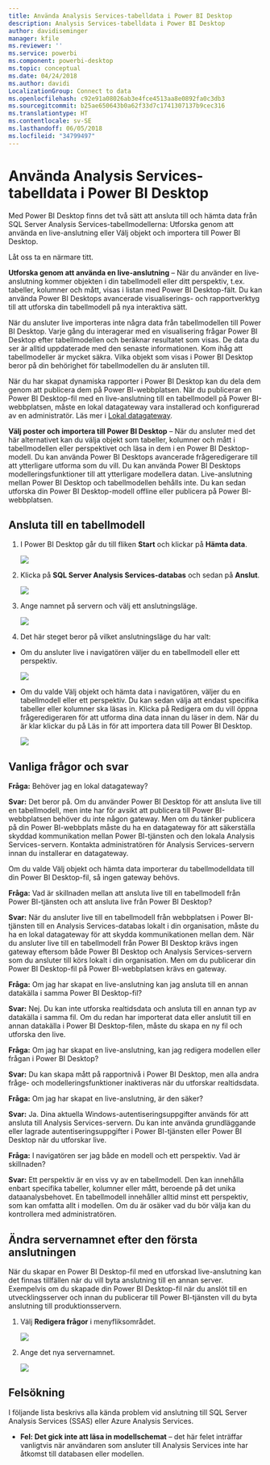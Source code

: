 ```yaml
---
title: Använda Analysis Services-tabelldata i Power BI Desktop
description: Analysis Services-tabelldata i Power BI Desktop
author: davidiseminger
manager: kfile
ms.reviewer: ''
ms.service: powerbi
ms.component: powerbi-desktop
ms.topic: conceptual
ms.date: 04/24/2018
ms.author: davidi
LocalizationGroup: Connect to data
ms.openlocfilehash: c92e91a08026ab3e4fce4513aa8e0892fa0c3db3
ms.sourcegitcommit: b25ae650643b0a62f33d7c1741307137b9cec316
ms.translationtype: HT
ms.contentlocale: sv-SE
ms.lasthandoff: 06/05/2018
ms.locfileid: "34799497"
---
```

# <a name="using-analysis-services-tabular-data-in-power-bi-desktop"></a>Använda Analysis Services-tabelldata i Power BI Desktop
Med Power BI Desktop finns det två sätt att ansluta till och hämta data från SQL Server Analysis Services-tabellmodellerna: Utforska genom att använda en live-anslutning eller Välj objekt och importera till Power BI Desktop.

Låt oss ta en närmare titt.

**Utforska genom att använda en live-anslutning** – När du använder en live-anslutning kommer objekten i din tabellmodell eller ditt perspektiv, t.ex. tabeller, kolumner och mått, visas i listan med Power BI Desktop-fält. Du kan använda Power BI Desktops avancerade visualiserings- och rapportverktyg till att utforska din tabellmodell på nya interaktiva sätt.

När du ansluter live importeras inte några data från tabellmodellen till Power BI Desktop. Varje gång du interagerar med en visualisering frågar Power BI Desktop efter tabellmodellen och beräknar resultatet som visas. De data du ser är alltid uppdaterade med den senaste informationen. Kom ihåg att tabellmodeller är mycket säkra. Vilka objekt som visas i Power BI Desktop beror på din behörighet för tabellmodellen du är ansluten till.

När du har skapat dynamiska rapporter i Power BI Desktop kan du dela dem genom att publicera dem på Power BI-webbplatsen. När du publicerar en Power BI Desktop-fil med en live-anslutning till en tabellmodell på Power BI-webbplatsen, måste en lokal datagateway vara installerad och konfigurerad av en administratör. Läs mer i [Lokal datagateway](service-gateway-onprem.md).

**Välj poster och importera till Power BI Desktop** – När du ansluter med det här alternativet kan du välja objekt som tabeller, kolumner och mått i tabellmodellen eller perspektivet och läsa in dem i en Power BI Desktop-modell. Du kan använda Power BI Desktops avancerade frågeredigerare till att ytterligare utforma som du vill. Du kan använda Power BI Desktops modelleringsfunktioner till att ytterligare modellera datan. Live-anslutning mellan Power BI Desktop och tabellmodellen behålls inte. Du kan sedan utforska din Power BI Desktop-modell offline eller publicera på Power BI-webbplatsen.

## <a name="to-connect-to-a-tabular-model"></a>Ansluta till en tabellmodell
1. I Power BI Desktop går du till fliken **Start** och klickar på **Hämta data**.
   
   ![](media/desktop-analysis-services-tabular-data/pbid_sqlas_getdata.png)
2. Klicka på **SQL Server Analysis Services-databas** och sedan på **Anslut**.
   
   ![](media/desktop-analysis-services-tabular-data/pbid_sqlas_getdata_as.png)
3. Ange namnet på servern och välj ett anslutningsläge. 
   
   ![](media/desktop-analysis-services-tabular-data/pbid_sqlas_getdata_as_server.png)
4. Det här steget beror på vilket anslutningsläge du har valt:

* Om du ansluter live i navigatören väljer du en tabellmodell eller ett perspektiv.
  
  ![](media/desktop-analysis-services-tabular-data/pbid_sqlas_getdata_as_live.png)
* Om du valde Välj objekt och hämta data i navigatören, väljer du en tabellmodell eller ett perspektiv. Du kan sedan välja att endast specifika tabeller eller kolumner ska läsas in. Klicka på Redigera om du vill öppna frågeredigeraren för att utforma dina data innan du läser in dem. När du är klar klickar du på Läs in för att importera data till Power BI Desktop.

  ![](media/desktop-analysis-services-tabular-data/pbid_sqlas_getdata_as_select.png)

## <a name="frequently-asked-questions"></a>Vanliga frågor och svar
**Fråga:** Behöver jag en lokal datagateway?

**Svar:** Det beror på. Om du använder Power BI Desktop för att ansluta live till en tabellmodell, men inte har för avsikt att publicera till Power BI-webbplatsen behöver du inte någon gateway. Men om du tänker publicera på din Power BI-webbplats måste du ha en datagateway för att säkerställa skyddad kommunikation mellan Power BI-tjänsten och den lokala Analysis Services-servern. Kontakta administratören för Analysis Services-servern innan du installerar en datagateway.

Om du valde Välj objekt och hämta data importerar du tabellmodelldata till din Power BI Desktop-fil, så ingen gateway behövs.

**Fråga:** Vad är skillnaden mellan att ansluta live till en tabellmodell från Power BI-tjänsten och att ansluta live från Power BI Desktop?

**Svar:** När du ansluter live till en tabellmodell från webbplatsen i Power BI-tjänsten till en Analysis Services-databas lokalt i din organisation, måste du ha en lokal datagateway för att skydda kommunikationen mellan dem. När du ansluter live till en tabellmodell från Power BI Desktop krävs ingen gateway eftersom både Power BI Desktop och Analysis Services-servern som du ansluter till körs lokalt i din organisation. Men om du publicerar din Power BI Desktop-fil på Power BI-webbplatsen krävs en gateway.

**Fråga:** Om jag har skapat en live-anslutning kan jag ansluta till en annan datakälla i samma Power BI Desktop-fil?

**Svar:** Nej. Du kan inte utforska realtidsdata och ansluta till en annan typ av datakälla i samma fil. Om du redan har importerat data eller anslutit till en annan datakälla i Power BI Desktop-filen, måste du skapa en ny fil och utforska den live.

**Fråga:** Om jag har skapat en live-anslutning, kan jag redigera modellen eller frågan i Power BI Desktop?

**Svar:** Du kan skapa mått på rapportnivå i Power BI Desktop, men alla andra fråge- och modelleringsfunktioner inaktiveras när du utforskar realtidsdata.

**Fråga:** Om jag har skapat en live-anslutning, är den säker?

**Svar:** Ja. Dina aktuella Windows-autentiseringsuppgifter används för att ansluta till Analysis Services-servern. Du kan inte använda grundläggande eller lagrade autentiseringsuppgifter i Power BI-tjänsten eller Power BI Desktop när du utforskar live.

**Fråga:** I navigatören ser jag både en modell och ett perspektiv. Vad är skillnaden?

**Svar:** Ett perspektiv är en viss vy av en tabellmodell. Den kan innehålla enbart specifika tabeller, kolumner eller mått, beroende på det unika dataanalysbehovet. En tabellmodell innehåller alltid minst ett perspektiv, som kan omfatta allt i modellen. Om du är osäker vad du bör välja kan du kontrollera med administratören.

## <a name="to-change-the-server-name-after-initial-connection"></a>Ändra servernamnet efter den första anslutningen
När du skapar en Power BI Desktop-fil med en utforskad live-anslutning kan det finnas tillfällen när du vill byta anslutning till en annan server. Exempelvis om du skapade din Power BI Desktop-fil när du anslöt till en utvecklingsserver och innan du publicerar till Power BI-tjänsten vill du byta anslutning till produktionsservern.

1. Välj **Redigera frågor** i menyfliksområdet.
   
   ![](media/desktop-analysis-services-tabular-data/pbid_sqlas_chname_editquery.png)
2. Ange det nya servernamnet.
   
   ![](media/desktop-analysis-services-tabular-data/pbid_sqlas_chname_dialog.png)
   
   
## <a name="troubleshooting"></a>Felsökning 
I följande lista beskrivs alla kända problem vid anslutning till SQL Server Analysis Services (SSAS) eller Azure Analysis Services. 

* **Fel: Det gick inte att läsa in modellschemat** – det här felet inträffar vanligtvis när användaren som ansluter till Analysis Services inte har åtkomst till databasen eller modellen.

